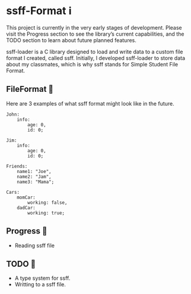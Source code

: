 # ssff-Format ℹ️

This project is currently in the very early stages of development. Please visit the Progress section to see the library’s current capabilities, and the TODO section to learn about future planned features.

ssff-loader is a C library designed to load and write data to a custom file format I created, called ssff. Initially, I developed ssff-loader to store data about my classmates, which is why ssff stands for Simple Student File Format.

## FileFormat 📁

Here are 3 examples of what ssff format might look like in the future.

```
John:
    info:
        age: 0,
        id: 0;

Jim:
    info:
        age: 0,
        id: 0;
```

```
Friends:
    name1: "Joe",
    name2: "Jam",
    name3: "Mama";
```

```
Cars:
    momCar:
        working: false,
    dadCar:
        working: true;
```

## Progress 🗿

* Reading ssff file

## TODO 🥅

* A type system for ssff.
* Writting to a ssff file.

